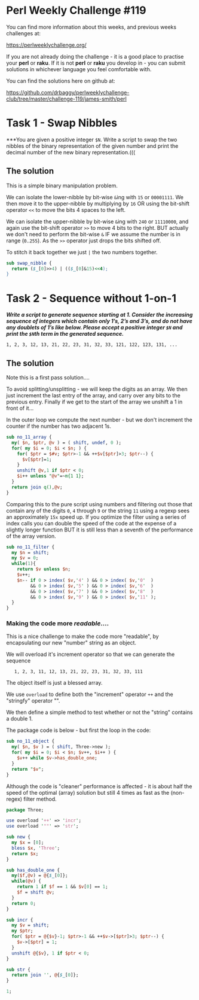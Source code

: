 # Perl Weekly Challenge #119

You can find more information about this weeks, and previous weeks challenges at:

  https://perlweeklychallenge.org/

If you are not already doing the challenge - it is a good place to practise your
**perl** or **raku**. If it is not **perl** or **raku** you develop in - you can
submit solutions in whichever language you feel comfortable with.

You can find the solutions here on github at:

https://github.com/drbaggy/perlweeklychallenge-club/tree/master/challenge-119/james-smith/perl

# Task 1 - Swap Nibbles

***You are given a positive integer `$N`. Write a script to swap the two nibbles of the binary representation of the given number and print the decimal number of the new binary representation.(((

## The solution

This is a simple binary manipulation problem.

We can isolate the lower-nibble by bit-wise `&`ing with `15` or `00001111`. We then move it to the upper-nibble by multiplying by `16` OR using the bit-shift operator `<<` to move the bits 4 spaces to the left.

We can isolate the upper-nibble by bit-wise `&`ing with `240` or `11110000`, and again use the bit-shift operator `>>` to move 4 bits to the right. BUT actually we don't need to perform the bit-wise `&` IF we assume the number is in range (`0`..`255`). As the `>>` operator just drops the bits shifted off.

To stitch it back together we just `|` the two numbers together.

```perl
sub swap_nibble {
  return ($_[0]>>4) | (($_[0]&15)<<4);
}
```


# Task 2 - Sequence without 1-on-1

***Write a script to generate sequence starting at 1. Consider the increasing
sequence of integers which contain only 1’s, 2’s and 3’s, and do not have any
doublets of 1’s like below. Please accept a positive integer `$N` and print
the `$N`th term in the generated sequence.***

```
1, 2, 3, 12, 13, 21, 22, 23, 31, 32, 33, 121, 122, 123, 131, ...
```

## The solution

Note this is a first pass solution....

To avoid splitting/unsplitting - we will keep the digits as an array.
We then just increment the last entry of the array, and carry over
any bits to the previous entry. Finally if we get to the start of the
array we unshift a 1 in front of it...

In the outer loop we compute the next number - but we don't increment
the counter if the number has two adjacent 1s.

```perl
sub no_11_array {
  my( $n, $ptr, @v ) = ( shift, undef, 0 );
  for( my $i = 0; $i < $n; ) {
    for( $ptr = $#v; $ptr>-1 && ++$v[$ptr]>3; $ptr--) {
      $v[$ptr]=1;
    }
    unshift @v,1 if $ptr < 0;
    $i++ unless "@v"=~m{1 1};
  }
  return join q(),@v;
}
```

Comparing this to the pure script using numbers and filtering out those
that contain any of the digits `0`, `4` through `9` or the string `11`
using a regexp sees an approximately `15x` speed up. If you optimize
the filter using a series of index calls you can double the speed of the
code at the expense of a slightly longer function BUT it is still less
than a seventh of the performance of the array version.

```perl
sub no_11_filter {
  my $n = shift;
  my $v = 0;
  while(1){
    return $v unless $n;
    $v++;
    $n-- if 0 > index( $v,'4' ) && 0 > index( $v,'0'  )
         && 0 > index( $v,'5' ) && 0 > index( $v,'6'  )
         && 0 > index( $v,'7' ) && 0 > index( $v,'8'  )
         && 0 > index( $v,'9' ) && 0 > index( $v,'11' );
  }
}

```

### Making the code more *readable*....

This is a nice challenge to make the code more "readable", by encapsulating our new "number" string as an object.

We will overload it's increment operator so that we can generate the sequence

```
   1, 2, 3, 11, 12, 13, 21, 22, 23, 31, 32, 33, 111
```

The object itself is just a blessed array.

We use `overload` to define both the "increment" operator `++` and the "stringfy"
operator "".

We then define a simple method to test whether or not the "string" contains a double 1.

The package code is below - but first the loop in the code:

```perl
sub no_11_object {
  my( $n, $v ) = ( shift, Three->new );
  for( my $i = 0; $i < $n; $v++, $i++ ) {
    $v++ while $v->has_double_one;
  }
  return "$v";
}
```

Although the code is "cleaner" performance is affected - it is about half the speed of the optimal (array) solution but still 4 times as fast as the (non-regex) filter method.
```perl
package Three;

use overload '++' => 'incr';
use overload '""' => 'str';

sub new {
  my $x = [0];
  bless $x, 'Three';
  return $x;
}

sub has_double_one {
  my($f,@v) = @{$_[0]};
  while(@v) {
    return 1 if $f == 1 && $v[0] == 1;
    $f = shift @v;
  }
  return 0;
}

sub incr {
  my $v = shift;
  my $ptr;
  for( $ptr = @{$v}-1; $ptr>-1 && ++$v->[$ptr]>3; $ptr--) {
    $v->[$ptr] = 1;
  }
  unshift @{$v}, 1 if $ptr < 0;
}

sub str {
  return join '', @{$_[0]};
}

1;
```
